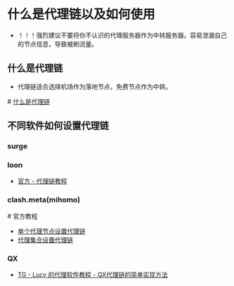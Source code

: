 # 什么是代理链以及如何使用
- ！！！强烈建议不要将你不认识的代理服务器作为中转服务器。容易泄漏自己的节点信息，导致被刷流量。
## 什么是代理链
- 代理链适合选择机场作为落地节点，免费节点作为中转。

\# [什么是代理链](https://github.com/LaolunsiG/XiaoE_PCR/blob/main/Agency_Wiki/%E4%B8%AD%E8%BD%AC-%E4%BB%A3%E7%90%86%E9%93%BE.pdf)

## 不同软件如何设置代理链
### surge

### loon
- [官方 - 代理链教程](https://coffee-elderberry-22b.notion.site/a48b7ec42e704b95bff9ba6396785bd4)

### clash.meta(mihomo)
\# 官方教程
- [单个代理节点设置代理链](https://wiki.metacubex.one/config/proxies/)
- [代理集合设置代理链](https://wiki.metacubex.one/config/proxy-providers/)

### QX
- [TG - Lucy 的代理软件教程 - QX代理链的简单实现方法](https://t.me/Luca_Some/272)
